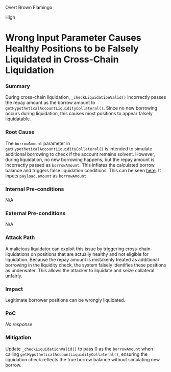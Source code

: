 Overt Brown Flamingo

High

# Wrong Input Parameter Causes Healthy Positions to be Falsely Liquidated in Cross-Chain Liquidation

### Summary

During cross-chain liquidation, `_checkLiquidationValid()` incorrectly passes the repay amount as the borrow amount to `getHypotheticalAccountLiquidityCollateral()`. Since no new borrowing occurs during liquidation, this causes most positions to appear falsely liquidatable.

### Root Cause

The `borrowAmount` parameter in `getHypotheticalAccountLiquidityCollateral()` is intended to simulate additional borrowing to check if the account remains solvent. However, during liquidation, no new borrowing happens, but the repay amount is incorrectly passed as `borrowAmount`. This inflates the calculated borrow balance and triggers false liquidation conditions. This can be seen [here](https://github.com/sherlock-audit/2025-05-lend-audit-contest/blob/main/Lend-V2/src/LayerZero/CrossChainRouter.sol#L433). It inputs `payload.amount` as `borrowAmount`.

### Internal Pre-conditions

N/A

### External Pre-conditions

N/A

### Attack Path

A malicious liquidator can exploit this issue by triggering cross-chain liquidations on positions that are actually healthy and not eligible for liquidation. Because the repay amount is mistakenly treated as additional borrowing in the liquidity check, the system falsely identifies these positions as underwater. This allows the attacker to liquidate and seize collateral unfairly.

### Impact

Legitimate borrower positions can be wrongly liquidated.

### PoC

_No response_

### Mitigation

Update `_checkLiquidationValid()` to pass 0 as the `borrowAmount` when calling `getHypotheticalAccountLiquidityCollateral()`, ensuring the liquidation check reflects the true borrow balance without simulating new borrow.